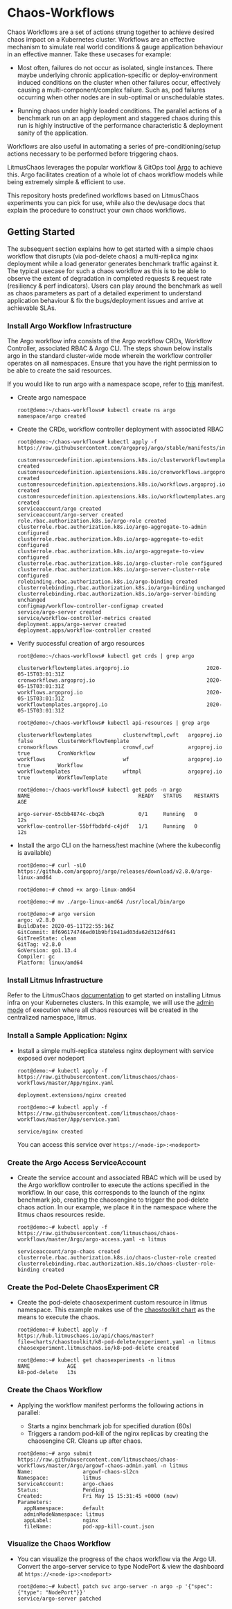 # Chaos-Workflows

Chaos Workflows are a set of actions strung together to achieve desired chaos impact on a Kubernetes cluster. Workflows
are an effective mechanism to simulate real world conditions & gauge application behaviour in an effective manner. 
Take these usecases for example: 


- Most often, failures do not occur as isolated, single instances. There maybe underlying chronic application-specific or 
  deploy-environment induced conditions on the cluster when other failures occur, effectively causing a multi-component/complex 
  failure. Such as, pod failures occurring when other nodes are in sub-optimal or unschedulable states. 

- Running chaos under highly loaded conditions. The parallel actions of a benchmark run on an app deployment and staggered 
  chaos during this run is highly instructive of the performance characteristic & deployment sanity of the application. 

Workflows are also useful in automating a series of pre-conditioning/setup actions necessary to be performed before triggering 
chaos. 

LitmusChaos leverages the popular workflow & GitOps tool [Argo](https://argoproj.github.io/) to achieve this. Argo facilitates
creation of a whole lot of chaos workflow models while being extremely simple & efficient to use. 

This repository hosts predefined workflows based on LitmusChaos experiments you can pick for use, while also the dev/usage docs
that explain the procedure to construct your own chaos workflows.

## Getting Started

The subsequent section explains how to get started with a simple chaos workflow that disrupts (via pod-delete chaos) a multi-replica 
nginx deployment while a load generator generates benchmark traffic against it. The typical usecase for such a chaos workflow as this 
is to be able to observe the extent of degradation in completed requests & request rate (resiliency & perf indicators). Users can play
around the benchmark as well as chaos parameters as part of a detailed experiment to understand application behaviour & fix the 
bugs/deployment issues and arrive at achievable SLAs. 

### Install Argo Workflow Infrastructure

The Argo workflow infra consists of the Argo workflow CRDs, Workflow Controller, associated RBAC & Argo CLI. The steps
shown below installs argo in the standard cluster-wide mode wherein the workflow controller operates on all
namespaces. Ensure that you have the right permission to be able to create the said resources. 

If you would like to run argo with a namespace scope, refer to [this](https://github.com/argoproj/argo/blob/master/manifests/namespace-install.yaml) manifest.  

- Create argo namespace

  ```
  root@demo:~/chaos-workflows# kubectl create ns argo
  namespace/argo created
  ```

- Create the CRDs, workflow controller deployment with associated RBAC

  ```
  root@demo:~/chaos-workflows# kubectl apply -f https://raw.githubusercontent.com/argoproj/argo/stable/manifests/install.yaml
  
  customresourcedefinition.apiextensions.k8s.io/clusterworkflowtemplates.argoproj.io created
  customresourcedefinition.apiextensions.k8s.io/cronworkflows.argoproj.io created
  customresourcedefinition.apiextensions.k8s.io/workflows.argoproj.io created
  customresourcedefinition.apiextensions.k8s.io/workflowtemplates.argoproj.io created
  serviceaccount/argo created
  serviceaccount/argo-server created
  role.rbac.authorization.k8s.io/argo-role created
  clusterrole.rbac.authorization.k8s.io/argo-aggregate-to-admin configured
  clusterrole.rbac.authorization.k8s.io/argo-aggregate-to-edit configured
  clusterrole.rbac.authorization.k8s.io/argo-aggregate-to-view configured
  clusterrole.rbac.authorization.k8s.io/argo-cluster-role configured
  clusterrole.rbac.authorization.k8s.io/argo-server-cluster-role configured
  rolebinding.rbac.authorization.k8s.io/argo-binding created
  clusterrolebinding.rbac.authorization.k8s.io/argo-binding unchanged
  clusterrolebinding.rbac.authorization.k8s.io/argo-server-binding unchanged
  configmap/workflow-controller-configmap created
  service/argo-server created
  service/workflow-controller-metrics created
  deployment.apps/argo-server created
  deployment.apps/workflow-controller created
  ```

- Verify successful creation of argo resources

  ```
  root@demo:~/chaos-workflows# kubectl get crds | grep argo
  
  clusterworkflowtemplates.argoproj.io                         2020-05-15T03:01:31Z
  cronworkflows.argoproj.io                                    2020-05-15T03:01:31Z
  workflows.argoproj.io                                        2020-05-15T03:01:31Z
  workflowtemplates.argoproj.io                                2020-05-15T03:01:31Z
  ``` 
  
  ```
  root@demo:~/chaos-workflows# kubectl api-resources | grep argo
  
  clusterworkflowtemplates          clusterwftmpl,cwft   argoproj.io                              false        ClusterWorkflowTemplate
  cronworkflows                     cronwf,cwf           argoproj.io                              true         CronWorkflow
  workflows                         wf                   argoproj.io                              true         Workflow
  workflowtemplates                 wftmpl               argoproj.io                              true         WorkflowTemplate
  ```

  ```
  root@demo:~/chaos-workflows# kubectl get pods -n argo
  NAME                                   READY   STATUS    RESTARTS   AGE
  
  argo-server-65cbb4874c-cbq2h           0/1     Running   0          12s
  workflow-controller-55bffbdbfd-c4jdf   1/1     Running   0          12s
  ```

- Install the argo CLI on the harness/test machine (where the kubeconfig is available) 

  ```
  root@demo:~# curl -sLO https://github.com/argoproj/argo/releases/download/v2.8.0/argo-linux-amd64
  
  root@demo:~# chmod +x argo-linux-amd64
 
  root@demo:~# mv ./argo-linux-amd64 /usr/local/bin/argo

  root@demo:~# argo version
  argo: v2.8.0
  BuildDate: 2020-05-11T22:55:16Z
  GitCommit: 8f696174746ed01b9bf1941ad03da62d312df641
  GitTreeState: clean
  GitTag: v2.8.0
  GoVersion: go1.13.4
  Compiler: gc
  Platform: linux/amd64

  ```

### Install Litmus Infrastructure

Refer to the LitmusChaos [documentation](https://docs.litmuschaos.io) to get started on installing Litmus infra on your 
Kubernetes clusters. In this example, we will use the [admin mode](https://docs.litmuschaos.io/docs/admin-mode/) of execution where 
all chaos resources will be created in the centralized namespace, litmus. 


### Install a Sample Application: Nginx 

- Install a simple multi-replica stateless nginx deployment with service exposed over nodeport

  ```
  root@demo:~# kubectl apply -f https://raw.githubusercontent.com/litmuschaos/chaos-workflows/master/App/nginx.yaml
  
  deployment.extensions/nginx created
  ```
  
  ```
  root@demo:~# kubectl apply -f https://raw.githubusercontent.com/litmuschaos/chaos-workflows/master/App/service.yaml
   
  service/nginx created 
  ```

  You can access this service over `https://<node-ip>:<nodeport>` 

### Create the Argo Access ServiceAccount

- Create the service account and associated RBAC which will be used by the Argo  workflow controller to execute the 
  actions specified in the workflow. In our case, this corresponds to the launch of the nginx benchmark job, creating 
  the chaosengine to trigger the pod-delete chaos action. In our example, we place it in the namespace where the litmus
  chaos resources reside. 

  ```
  root@demo:~# kubectl apply -f https://raw.githubusercontent.com/litmuschaos/chaos-workflows/master/Argo/argo-access.yaml -n litmus

  serviceaccount/argo-chaos created
  clusterrole.rbac.authorization.k8s.io/chaos-cluster-role created
  clusterrolebinding.rbac.authorization.k8s.io/chaos-cluster-role-binding created
  ```

### Create the Pod-Delete ChaosExperiment CR 

- Create the pod-delete chaosexperiment custom resource in litmus namespace. This example makes use of the [chaostoolkit chart](https://github.com/litmuschaos/chaos-charts/tree/master/charts/chaostoolkit) as the means to execute the chaos. 

  ```
  root@demo:~# kubectl apply -f https://hub.litmuschaos.io/api/chaos/master?file=charts/chaostoolkit/k8-pod-delete/experiment.yaml -n litmus
  chaosexperiment.litmuschaos.io/k8-pod-delete created
  ```

  ```
  root@demo:~# kubectl get chaosexperiments -n litmus
  NAME            AGE
  k8-pod-delete   13s
  ```

### Create the Chaos Workflow 

- Applying the workflow manifest performs the following actions in parallel: 

  - Starts a nginx benchmark job for specified duration (60s)
  - Triggers a random pod-kill of the nginx replicas by creating the chaosengine CR. Cleans up after chaos.


  ```
  root@demo:~# argo submit https://raw.githubusercontent.com/litmuschaos/chaos-workflows/master/Argo/argowf-chaos-admin.yaml -n litmus
  Name:                argowf-chaos-sl2cn
  Namespace:           litmus
  ServiceAccount:      argo-chaos
  Status:              Pending
  Created:             Fri May 15 15:31:45 +0000 (now)
  Parameters:
    appNamespace:      default
    adminModeNamespace: litmus
    appLabel:          nginx
    fileName:          pod-app-kill-count.json  
  ``` 
  
### Visualize the Chaos Workflow 

- You can visualize the progress of the chaos workflow via the Argo UI. Convert the argo-server service to type NodePort & 
  view the dashboard at `https://<node-ip>:<nodeport>`

  ```
  root@demo:~# kubectl patch svc argo-server -n argo -p '{"spec": {"type": "NodePort"}}'
  service/argo-server patched
  ```



